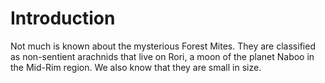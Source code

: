 # Introduction
Not much is known about the mysterious Forest Mites.
They are classified as non-sentient arachnids that live on Rori, a moon of the planet Naboo in the Mid-Rim region.
We also know that they are small in size.